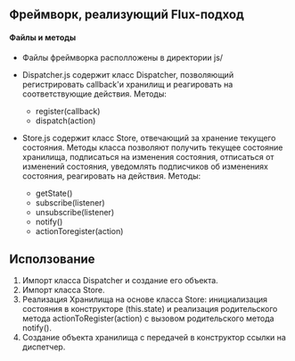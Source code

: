 ## Фреймворк, реализующий Flux-подход

#### Файлы и методы
- Файлы фреймворка располложены в директории js/

- Dispatcher.js содержит класс Dispatcher, позволяющий регистрировать callback'и хранилищ и реагировать на соответствующие действия.
	Методы:
	- register(callback)
	- dispatch(action)

- Store.js содержит класс Store, отвечающий за хранение текущего состояния. Методы класса позволяют получить текущее состояние хранилища, подписаться на изменения состояния, отписаться от изменений состояния, уведомлять подписчиков об изменениях состояния, реагировать на действия.
	Методы:
	- getState()
	- subscribe(listener)
	- unsubscribe(listener)
	- notify()
	- actionToregister(action)

## Исползование
1. Импорт класса Dispatcher и создание его объекта.
2. Импорт класса Store.
3. Реализация Хранилища на основе класса Store: инициализация состояния в конструкторе (this.state) и реализация родительского метода actionToRegister(action) с вызовом родительского метода notify().
4. Создание объекта хранилища с передачей в конструктор ссылки на диспетчер.
